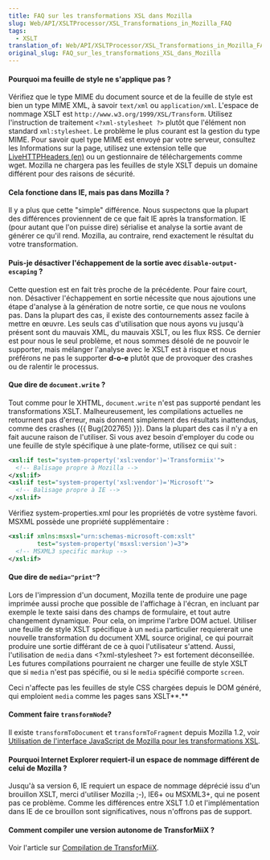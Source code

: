 ```yaml
---
title: FAQ sur les transformations XSL dans Mozilla
slug: Web/API/XSLTProcessor/XSL_Transformations_in_Mozilla_FAQ
tags:
  - XSLT
translation_of: Web/API/XSLTProcessor/XSL_Transformations_in_Mozilla_FAQ
original_slug: FAQ_sur_les_transformations_XSL_dans_Mozilla
---
```

#### Pourquoi ma feuille de style ne s'applique pas&nbsp;?

Vérifiez que le type MIME du document source et de la feuille de style est bien un type MIME XML, à savoir `text/xml` ou `application/xml`. L'espace de nommage XSLT est `http://www.w3.org/1999/XSL/Transform`. Utilisez l'instruction de traitement `<?xml-stylesheet ?>` plutôt que l'élément non standard `xml:stylesheet`. Le problème le plus courant est la gestion du type MIME. Pour savoir quel type MIME est envoyé par votre serveur, consultez les Informations sur la page, utilisez une extension telle que [LiveHTTPHeaders (en)](http://livehttpheaders.mozdev.org/) ou un gestionnaire de téléchargements comme wget. Mozilla ne chargera pas les feuilles de style XSLT depuis un domaine différent pour des raisons de sécurité.

#### Cela fonctione dans IE, mais pas dans Mozilla&nbsp;?

Il y a plus que cette "simple" différence. Nous suspectons que la plupart des différences proviennent de ce que fait IE après la transformation. IE (pour autant que l'on puisse dire) sérialise et analyse la sortie avant de générer ce qu'il rend. Mozilla, au contraire, rend exactement le résultat du votre transformation.

#### Puis-je désactiver l'échappement de la sortie avec `disable-output-escaping`&nbsp;?

Cette question est en fait très proche de la précédente. Pour faire court, non. Désactiver l'échappement en sortie nécessite que nous ajoutions une étape d'analyse à la génération de notre sortie, ce que nous ne voulons pas. Dans la plupart des cas, il existe des contournements assez facile à mettre en œuvre. Les seuls cas d'utilisation que nous ayons vu jusqu'à présent sont du mauvais XML, du mauvais XSLT, ou les flux RSS. Ce dernier est pour nous le seul problème, et nous sommes désolé de ne pouvoir le supporter, mais mélanger l'analyse avec le XSLT est à risque et nous préférons ne pas le supporter **d-o-e** plutôt que de provoquer des crashes ou de ralentir le processus.

#### Que dire de `document.write`&nbsp;?

Tout comme pour le XHTML, `document.write` n'est pas supporté pendant les transformations XSLT. Malheureusement, les compilations actuelles ne retournent pas d'erreur, mais donnent simplement des résultats inattendus, comme des crashes ({{ Bug(202765) }}). Dans la plupart des cas il n'y a en fait aucune raison de l'utiliser. Si vous avez besoin d'employer du code ou une feuille de style spécifique à une plate-forme, utilisez ce qui suit&nbsp;:

```xml
<xsl:if test="system-property('xsl:vendor')='Transformiix'">
  <!-- Balisage propre à Mozilla -->
</xsl:if>
<xsl:if test="system-property('xsl:vendor')='Microsoft'">
  <!-- Balisage propre à IE -->
</xsl:if>
```

Vérifiez system-properties.xml pour les propriétés de votre système favori. MSXML possède une propriété supplémentaire&nbsp;:

```xml
<xsl:if xmlns:msxsl="urn:schemas-microsoft-com:xslt"
        test="system-property('msxsl:version')=3">
  <!-- MSXML3 specific markup -->
</xsl:if>
```

#### Que dire de `media="print"`?

Lors de l'impression d'un document, Mozilla tente de produire une page imprimée aussi proche que possible de l'affichage à l'écran, en incluant par exemple le texte saisi dans des champs de formulaire, et tout autre changement dynamique. Pour cela, on imprime l'arbre DOM actuel. Utiliser une feuille de style XSLT spécifique à un `media` particulier requiererait une nouvelle transformation du document XML source original, ce qui pourrait produire une sortie différant de ce à quoi l'utilisateur s'attend. Aussi, l'utilisation de `media` dans \<?xml-stylesheet&nbsp;?> est fortement déconseillée. Les futures compilations pourraient ne charger une feuille de style XSLT que si `media` n'est pas spécifié, ou si le `media` spécifié comporte `screen`.

Ceci n'affecte pas les feuilles de style CSS chargées depuis le DOM généré, qui emploient `media` comme les pages sans XSLT**.**

#### Comment faire `transformNode`?

Il existe `transformToDocument` et `transformToFragment` depuis Mozilla 1.2, voir [Utilisation de l'interface JavaScript de Mozilla pour les transformations XSL](fr/Utilisation_de_l'interface_JavaScript_de_Mozilla_pour_les_transformations_XSL).

#### Pourquoi Internet Explorer requiert-il un espace de nommage différent de celui de Mozilla&nbsp;?

Jusqu'à sa version 6, IE requiert un espace de nommage déprécié issu d'un brouillon XSLT, merci d'utiliser Mozilla&nbsp;;-), IE6+ ou MSXML3+, qui ne posent pas ce problème. Comme les différences entre XSLT 1.0 et l'implémentation dans IE de ce brouillon sont significatives, nous n'offrons pas de support.

#### Comment compiler une version autonome de TransforMiiX&nbsp;?

Voir l'article sur [Compilation de TransforMiiX](fr/Compilation_de_TransforMiiX).
